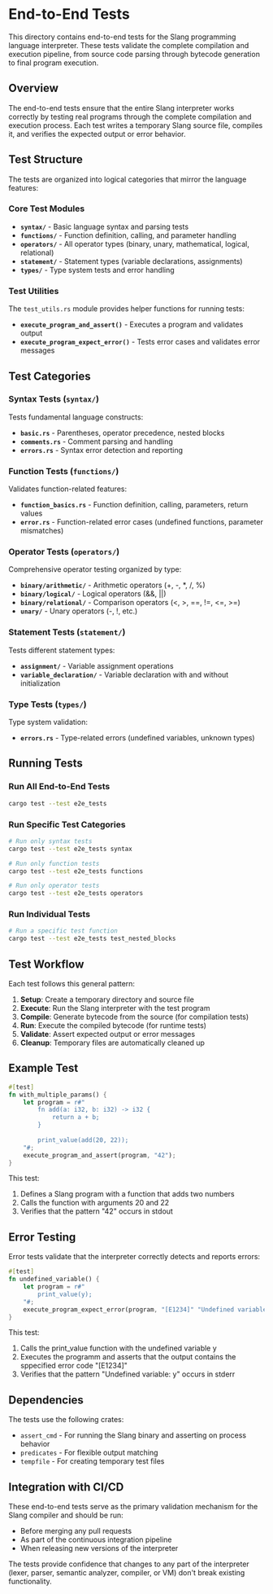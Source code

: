 # End-to-End Tests

This directory contains end-to-end tests for the Slang programming language interpreter. These tests validate the complete compilation and execution pipeline, from source code parsing through bytecode generation to final program execution.

## Overview

The end-to-end tests ensure that the entire Slang interpreter works correctly by testing real programs through the complete compilation and execution process. Each test writes a temporary Slang source file, compiles it, and verifies the expected output or error behavior.

## Test Structure

The tests are organized into logical categories that mirror the language features:

### Core Test Modules

- **`syntax/`** - Basic language syntax and parsing tests
- **`functions/`** - Function definition, calling, and parameter handling
- **`operators/`** - All operator types (binary, unary, mathematical, logical, relational)
- **`statement/`** - Statement types (variable declarations, assignments)
- **`types/`** - Type system tests and error handling

### Test Utilities

The `test_utils.rs` module provides helper functions for running tests:

- **`execute_program_and_assert()`** - Executes a program and validates output
- **`execute_program_expect_error()`** - Tests error cases and validates error messages

## Test Categories

### Syntax Tests (`syntax/`)

Tests fundamental language constructs:

- **`basic.rs`** - Parentheses, operator precedence, nested blocks
- **`comments.rs`** - Comment parsing and handling
- **`errors.rs`** - Syntax error detection and reporting

### Function Tests (`functions/`)

Validates function-related features:

- **`function_basics.rs`** - Function definition, calling, parameters, return values
- **`error.rs`** - Function-related error cases (undefined functions, parameter mismatches)

### Operator Tests (`operators/`)

Comprehensive operator testing organized by type:

- **`binary/arithmetic/`** - Arithmetic operators (+, -, *, /, %)
- **`binary/logical/`** - Logical operators (&&, ||)
- **`binary/relational/`** - Comparison operators (<, >, ==, !=, <=, >=)
- **`unary/`** - Unary operators (-, !, etc.)

### Statement Tests (`statement/`)

Tests different statement types:

- **`assignment/`** - Variable assignment operations
- **`variable_declaration/`** - Variable declaration with and without initialization

### Type Tests (`types/`)

Type system validation:

- **`errors.rs`** - Type-related errors (undefined variables, unknown types)

## Running Tests

### Run All End-to-End Tests

```bash
cargo test --test e2e_tests
```

### Run Specific Test Categories

```bash
# Run only syntax tests
cargo test --test e2e_tests syntax

# Run only function tests
cargo test --test e2e_tests functions

# Run only operator tests
cargo test --test e2e_tests operators
```

### Run Individual Tests

```bash
# Run a specific test function
cargo test --test e2e_tests test_nested_blocks
```

## Test Workflow

Each test follows this general pattern:

1. **Setup**: Create a temporary directory and source file
2. **Execute**: Run the Slang interpreter with the test program
3. **Compile**: Generate bytecode from the source (for compilation tests)
4. **Run**: Execute the compiled bytecode (for runtime tests)
5. **Validate**: Assert expected output or error messages
6. **Cleanup**: Temporary files are automatically cleaned up

## Example Test

```rust
#[test]
fn with_multiple_params() {
    let program = r#"
        fn add(a: i32, b: i32) -> i32 {
            return a + b;
        }
        
        print_value(add(20, 22));
    "#;
    execute_program_and_assert(program, "42");
}
```

This test:

1. Defines a Slang program with a function that adds two numbers
2. Calls the function with arguments 20 and 22
3. Verifies that the pattern "42" occurs in stdout

## Error Testing

Error tests validate that the interpreter correctly detects and reports errors:

```rust
#[test]
fn undefined_variable() {
    let program = r#"
        print_value(y); 
    "#;
    execute_program_expect_error(program, "[E1234]" "Undefined variable: y");
}
```

This test:

1. Calls the print_value function with the undefined variable y
2. Executes the programm and asserts that the output contains the sppecified error code "[E1234]"
3. Verifies that the pattern "Undefined variable: y" occurs in stderr

## Dependencies

The tests use the following crates:

- `assert_cmd` - For running the Slang binary and asserting on process behavior
- `predicates` - For flexible output matching
- `tempfile` - For creating temporary test files


## Integration with CI/CD

These end-to-end tests serve as the primary validation mechanism for the Slang compiler and should be run:

- Before merging any pull requests
- As part of the continuous integration pipeline
- When releasing new versions of the interpreter

The tests provide confidence that changes to any part of the interpreter (lexer, parser, semantic analyzer, compiler, or VM) don't break existing functionality.
